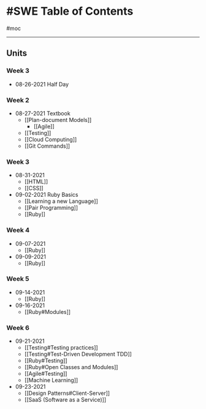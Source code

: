 # #SWE Table of Contents
#moc 

---

## Units
### Week 3
-  08-26-2021 Half Day

### Week 2
- 08-27-2021 Textbook
	- [[Plan-document Models]]
		- [[Agile]]
	- [[Testing]]
	- [[Cloud Computing]]
	- [[Git Commands]]

### Week 3
- 08-31-2021
	- [[HTML]]
	- [[CSS]]
- 09-02-2021 Ruby Basics
	- [[Learning a new Language]]
	- [[Pair Programming]]
	- [[Ruby]]

### Week 4
- 09-07-2021
	- [[Ruby]]
- 09-09-2021
	- [[Ruby]]

### Week 5
- 09-14-2021
	- [[Ruby]]
- 09-16-2021
	- [[Ruby#Modules]]

### Week 6
- 09-21-2021
	- [[Testing#Testing practices]]
	- [[Testing#Test-Driven Development TDD]]
	- [[Ruby#Testing]]
	- [[Ruby#Open Classes and Modules]]
	- [[Agile#Testing]]
	- [[Machine Learning]]
- 09-23-2021
	- [[Design Patterns#Client-Server]]
	- [[SaaS (Software as a Service)]]